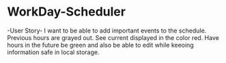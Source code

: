 # WorkDay-Scheduler
-User Story-
I want to be able to add important events to the schedule.
Previous hours are grayed out.
See current displayed in the color red.
Have hours in the future be green and also be able to edit while keeoing information safe in local storage.
